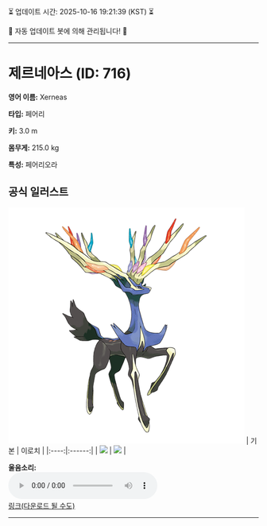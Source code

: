 
⏳ 업데이트 시간: 2025-10-16 19:21:39 (KST) ⏳

🤖 자동 업데이트 봇에 의해 관리됩니다! 🤖

---

# 제르네아스 (ID: 716)
**영어 이름:** Xerneas

**타입:** 페어리

**키:** 3.0 m

**몸무게:** 215.0 kg

**특성:** 페어리오라

## 공식 일러스트
![](https://raw.githubusercontent.com/PokeAPI/sprites/master/sprites/pokemon/other/official-artwork/716.png)
| 기본 | 이로치 |
|:----:|:------:|
| <img src="http://play.pokemonshowdown.com/sprites/ani/xerneas.gif" width="200"> | <img src="http://play.pokemonshowdown.com/sprites/ani-shiny/xerneas.gif" width="200"> |

**울음소리:**<br><audio controls src="https://raw.githubusercontent.com/PokeAPI/cries/main/cries/pokemon/latest/716.ogg"></audio><br> [링크(다운로드 될 수도)](https://raw.githubusercontent.com/PokeAPI/cries/main/cries/pokemon/latest/716.ogg)


---
